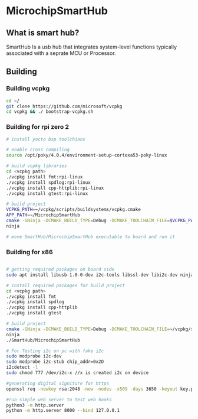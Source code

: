 # MicrochipSmartHub


## What is smart hub?

SmartHub Is a usb hub that integrates system-level functions typically associated with a seprate MCU or Processor.

## Building

### Building vcpkg

```bash
cd ~/
git clone https://github.com/microsoft/vcpkg
cd vcpkg && ./ bootstrap-vcpkg.sh
```

### Building for rpi zero 2

```bash
# install yocto bsp toolchians

# enable cross compiling 
source /opt/poky/4.0.4/environment-setup-cortexa53-poky-linux

# build vcpkg libraries
cd <vcpkg path>
./vcpkg install fmt:rpi-linux
./vcpkg install spdlog:rpi-linux
./vcpkg install cpp-httplib:rpi-linux
./vcpkg install gtest:rpi-linux

# build project
VCPKG_PATH=~/vcpkg/scripts/buildsystems/vcpkg.cmake
APP_PATH=~/MicrochipSmartHub
cmake -GNinja -DCMAKE_BUILD_TYPE=Debug -DCMAKE_TOOLCHAIN_FILE=$VCPKG_PATH -DVCPKG_TARGET_TRIPLET=rpi-linux $APP_PATH
ninja

# move SmartHub/MicrochipSmartHub executable to board and run it

```


### Building for x86

```bash

# getting required packages on board side
sudo apt install libusb-1.0-0-dev i2c-tools libssl-dev libi2c-dev ninja-build

# install required packages for build project
cd <vcpkg path>
./vcpkg install fmt
./vcpkg install spdlog
./vcpkg install cpp-httplib
./vcpkg install gtest

# build project
cmake -GNinja -DCMAKE_BUILD_TYPE=Debug -DCMAKE_TOOLCHAIN_FILE=~/vcpkg/scripts/buildsystems/vcpkg.cmake  ../
ninja
./SmartHub/MicrochipSmartHub

# For Testing i2c on pc with fake i2c
sudo modprobe i2c-dev
sudo modprobe i2c-stub chip_addr=0x2D
i2cdetect -l
sudo chmod 777 /dev/i2c-x //x is created i2c on device

#generating digital signiture for https
openssl req -newkey rsa:2048 -new -nodes -x509 -days 3650 -keyout key.pem -out cert.pem

#run simple web server to test web hooks
python3 -m http.server
python -m http.server 8000 --bind 127.0.0.1

```
